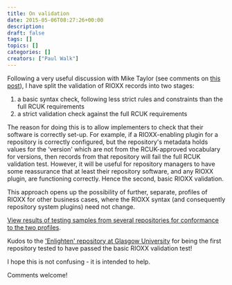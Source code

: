 ```yaml
---
title: On validation
date: 2015-05-06T08:27:26+00:00
description: 
draft: false
tags: []
topics: []
categories: []
creators: ["Paul Walk"]
---
```


Following a very useful discussion with Mike Taylor (see comments on [this post](/2015/04/23/rioxx-records-in-the-wild/)), I have split the validation of RIOXX records into two stages:

1. a basic syntax check, following less strict rules and constraints than the full RCUK requirements
2. a strict validation check against the full RCUK requirements

The reason for doing this is to allow implementers to check that their software is correctly set-up. For example, if a RIOXX-enabling plugin for a repository is correctly configured, but the repository's metadata holds values for the 'version' which are not from the RCUK-approved vocabulary for versions, then records from that repository will fail the full RCUK validation test. However, it will be useful for repository managers to have some reassurance that at least their repository software, and any RIOXX plugin, are functioning correctly. Hence the second, basic RIOXX validation.

This approach opens up the possibility of further, separate, profiles of RIOXX for other business cases, where the RIOXX syntax (and consequently repository system plugins) need not change.

[View results of testing samples from several repositories for conformance to the two profiles](/implementation).

Kudos to the ['Enlighten' repository at Glasgow University](http://eprints.gla.ac.uk) for being the first repository tested to have passed the basic RIOXX validation test!

I hope this is not confusing - it is intended to help.

Comments welcome!

